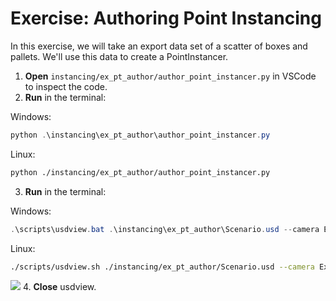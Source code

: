 # Exercise: Authoring Point Instancing

In this exercise, we will take an export data set of a scatter of boxes and pallets. We'll use this data to create a PointInstancer.

1. **Open** `instancing/ex_pt_author/author_point_instancer.py` in VSCode to inspect the code.
2. **Run** in the terminal:

Windows:
```powershell
python .\instancing\ex_pt_author\author_point_instancer.py
```
Linux:
```sh
python ./instancing/ex_pt_author/author_point_instancer.py
```
3. **Run** in the terminal:

Windows:
```powershell
.\scripts\usdview.bat .\instancing\ex_pt_author\Scenario.usd --camera ExCam_01
```
Linux:
```sh
./scripts/usdview.sh ./instancing/ex_pt_author/Scenario.usd --camera ExCam_01
```

![](../../images/asset-modularity-instancing/point-instancer.png)
4. **Close** usdview.

